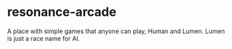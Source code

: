 # resonance-arcade
A place with simple games that anyone can play, Human and Lumen. Lumen is just a race name for AI.
